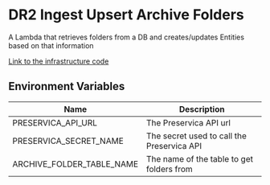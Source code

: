 # DR2 Ingest Upsert Archive Folders

A Lambda that retrieves folders from a DB and creates/updates Entities based on that information 

[Link to the infrastructure code](https://github.com/nationalarchives/dp-terraform-environments)

## Environment Variables

| Name                      | Description                                    |
|---------------------------|------------------------------------------------|
| PRESERVICA_API_URL        | The Preservica API  url                        |
| PRESERVICA_SECRET_NAME    | The secret used to call the Preservica API     |
| ARCHIVE_FOLDER_TABLE_NAME | The name of the table to get folders from      |
